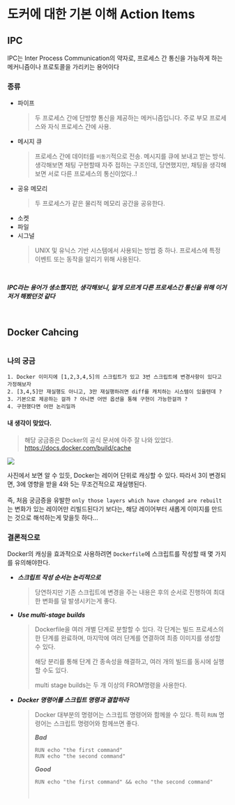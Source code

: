 # 도커에 대한 기본 이해 Action Items

## IPC

IPC는 Inter Process Communication의 약자로, 프로세스 간 통신을 가능하게 하는 메커니즘이나 프로토콜을 가리키는 용어이다

### 종류

- 파이프
  > 두 프로세스 간에 단방향 통신을 제공하는 메커니즘입니다. 주로 부모 프로세스와 자식 프로세스 간에 사용.
- 메시지 큐
  > 프로세스 간에 데이터를 `비동기`적으로 전송. 메시지를 큐에 보내고 받는 방식.
  > 생각해보면 채팅 구현할때 자주 접하는 구조인데, 당연했지만, 채팅을 생각해보면 서로 다른 프로세스의 통신이었다..!
- 공유 메모리
  > 두 프로세스가 같은 물리적 메모리 공간을 공유한다.
- 소켓
- 파일
- 시그널
  > UNIX 및 유닉스 기반 시스템에서 사용되는 방법 중 하나.
  > 프로세스에 특정 이벤트 또는 동작을 알리기 위해 사용된다.

<br/>

**_IPC라는 용어가 생소했지만, 생각해보니, 알게 모르게 다른 프로세스간 통신을 위해 이거저거 해봤던것 같다_**

<br />

## Docker Cahcing

<img src="https://github.com/mash-up-kr/moit-web/assets/82315118/b8955b84-b015-4856-90f6-61bde87baa50" alt="" />

### 나의 궁금

```
1. Docker 이미지에 [1,2,3,4,5]의 스크립트가 있고 3번 스크립트에 변경사항이 있다고 가정해보자
2. [3,4,5]만 재실행도 아니고, 3만 재실행하려면 diff를 캐치하는 시스템이 있을텐데 ?
3. 기본으로 제공하는 걸까 ? 아니면 어떤 옵션을 통해 구현이 가능한걸까 ?
4. 구현했다면 어떤 논리일까
```

#### 내 생각이 맞았다.

> 해당 궁금중은 Docker의 공식 문서에 아주 잘 나와 있었다.
> https://docs.docker.com/build/cache

<img src="https://github.com/Soomgo-public/docker-study/assets/82315118/f5a567f2-877e-43ff-b63e-e01834773299" />

<br/>

사진에서 보면 알 수 있듯, Docker는 레이어 단위로 캐싱할 수 있다. 따라서 3이 변경되면, 3에 영향을 받을 4와 5는 무조건적으로 재실행된다.
<br/>
<br/>
즉, 처음 궁금증을 유발한 `only those layers which have changed are rebuilt`는 변화가 있는 레이어만 리빌드된다기 보다는, 해당 레이어부터 새롭게 이미지를 만드는 것으로 해석하는게 맞을듯 하다...

### 결론적으로

Docker의 캐싱을 효과적으로 사용하려면 `Dockerfile`에 스크립트를 작성할 때 몇 가지를 유의해야한다.

- **_스크립트 작성 순서는 논리적으로_**
  > 당연하지만 기존 스크립트에 변경을 주는 내용은 후의 순서로 진행하여 최대한 변화를 덜 발생시키는게 좋다.
- **_Use multi-stage builds_**

  > Dockerfile을 여러 개별 단계로 분할할 수 있다.
  > 각 단계는 빌드 프로세스의 한 단계를 완료하며, 마지막에 여러 단계를 연결하여 최종 이미지를 생성할 수 있다.
  >
  > 해당 분리를 통해 단계 간 종속성을 해결하고, 여러 개의 빌드를 동시에 실행할 수도 있다.
  >
  > multi stage builds는 두 개 이상의 FROM명령을 사용한다.

- **_Docker 명령어를 스크립트 명령과 결합하라_**
  > Docker 대부분의 명령어는 스크립트 명령어와 함께쓸 수 있다. 특히 `RUN` 명령어는 스크립트 명령어와 함께쓰면 좋다.
  >
  > **_Bad_**
  >
  > ```
  > RUN echo "the first command"
  > RUN echo "the second command"
  > ```
  >
  > **_Good_**
  >
  > ```
  > RUN echo "the first command" && echo "the second command"
  > ```
  >
  > <br/>
